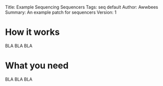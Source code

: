 Title: Example Sequencing Sequencers
Tags: seq
      default
Author: Awwbees
Summary: An example patch for sequencers
Version: 1

# How it works

BLA BLA BLA

# What you need

BLA BLA BLA